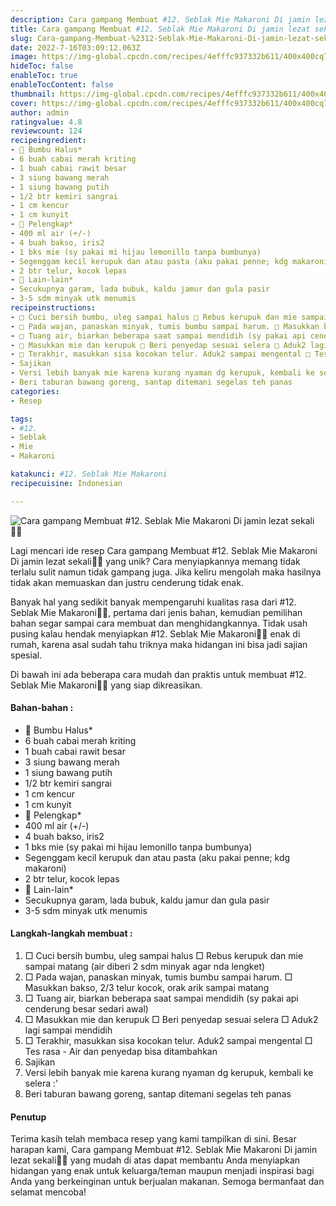 ```yaml
---
description: Cara gampang Membuat #12. Seblak Mie Makaroni Di jamin lezat sekali"
title: Cara gampang Membuat #12. Seblak Mie Makaroni Di jamin lezat sekali
slug: Cara-gampang-Membuat-%2312-Seblak-Mie-Makaroni-Di-jamin-lezat-sekali
date: 2022-7-16T03:09:12.063Z
image: https://img-global.cpcdn.com/recipes/4efffc937332b611/400x400cq70/photo.jpg
hideToc: false
enableToc: true
enableTocContent: false
thumbnail: https://img-global.cpcdn.com/recipes/4efffc937332b611/400x400cq70/photo.jpg
cover: https://img-global.cpcdn.com/recipes/4efffc937332b611/400x400cq70/photo.jpg
author: admin
ratingvalue: 4.8
reviewcount: 124
recipeingredient:
- 🍜 Bumbu Halus*
- 6 buah cabai merah kriting
- 1 buah cabai rawit besar
- 3 siung bawang merah
- 1 siung bawang putih
- 1/2 btr kemiri sangrai
- 1 cm kencur
- 1 cm kunyit
- 🍜 Pelengkap*
- 400 ml air (+/-)
- 4 buah bakso, iris2
- 1 bks mie (sy pakai mi hijau lemonillo tanpa bumbunya)
- Segenggam kecil kerupuk dan atau pasta (aku pakai penne; kdg makaroni)
- 2 btr telur, kocok lepas
- 🍜 Lain-lain*
- Secukupnya garam, lada bubuk, kaldu jamur dan gula pasir
- 3-5 sdm minyak utk menumis
recipeinstructions:
- □ Cuci bersih bumbu, uleg sampai halus □ Rebus kerupuk dan mie sampai matang (air diberi 2 sdm minyak agar nda lengket)
- □ Pada wajan, panaskan minyak, tumis bumbu sampai harum. □ Masukkan bakso, 2/3 telur kocok, orak arik sampai matang
- □ Tuang air, biarkan beberapa saat sampai mendidih (sy pakai api cenderung besar sedari awal)
- □ Masukkan mie dan kerupuk □ Beri penyedap sesuai selera □ Aduk2 lagi sampai mendidih
- □ Terakhir, masukkan sisa kocokan telur. Aduk2 sampai mengental □ Tes rasa - Air dan penyedap bisa ditambahkan
- Sajikan
- Versi lebih banyak mie karena kurang nyaman dg kerupuk, kembali ke selera :'
- Beri taburan bawang goreng, santap ditemani segelas teh panas
categories:
- Resep

tags:
- #12.
- Seblak
- Mie
- Makaroni

katakunci: #12. Seblak Mie Makaroni
recipecuisine: Indonesian

---
```


![Cara gampang Membuat #12. Seblak Mie Makaroni Di jamin lezat sekali👩‍🍳](https://img-global.cpcdn.com/recipes/4efffc937332b611/400x400cq70/photo.jpg)

Lagi mencari ide resep Cara gampang Membuat #12. Seblak Mie Makaroni Di jamin lezat sekali👩‍🍳 yang unik? Cara menyiapkannya memang tidak terlalu sulit namun tidak gampang juga. Jika keliru mengolah maka hasilnya tidak akan memuaskan dan justru cenderung tidak enak.

Banyak hal yang sedikit banyak mempengaruhi kualitas rasa dari #12. Seblak Mie Makaroni👩‍🍳, pertama dari jenis bahan, kemudian pemilihan bahan segar sampai cara membuat dan menghidangkannya. Tidak usah pusing kalau hendak menyiapkan #12. Seblak Mie Makaroni👩‍🍳 enak di rumah, karena asal sudah tahu triknya maka hidangan ini bisa jadi sajian spesial.

Di bawah ini ada beberapa cara mudah dan praktis untuk membuat #12. Seblak Mie Makaroni👩‍🍳 yang siap dikreasikan.

<!--inarticleads1-->

#### Bahan-bahan :

- 🍜 Bumbu Halus*
- 6 buah cabai merah kriting
- 1 buah cabai rawit besar
- 3 siung bawang merah
- 1 siung bawang putih
- 1/2 btr kemiri sangrai
- 1 cm kencur
- 1 cm kunyit
- 🍜 Pelengkap*
- 400 ml air (+/-)
- 4 buah bakso, iris2
- 1 bks mie (sy pakai mi hijau lemonillo tanpa bumbunya)
- Segenggam kecil kerupuk dan atau pasta (aku pakai penne; kdg makaroni)
- 2 btr telur, kocok lepas
- 🍜 Lain-lain*
- Secukupnya garam, lada bubuk, kaldu jamur dan gula pasir
- 3-5 sdm minyak utk menumis

<!--inarticleads2-->

#### Langkah-langkah membuat :

1. □ Cuci bersih bumbu, uleg sampai halus □ Rebus kerupuk dan mie sampai matang (air diberi 2 sdm minyak agar nda lengket)
1. □ Pada wajan, panaskan minyak, tumis bumbu sampai harum. □ Masukkan bakso, 2/3 telur kocok, orak arik sampai matang
1. □ Tuang air, biarkan beberapa saat sampai mendidih (sy pakai api cenderung besar sedari awal)
1. □ Masukkan mie dan kerupuk □ Beri penyedap sesuai selera □ Aduk2 lagi sampai mendidih
1. □ Terakhir, masukkan sisa kocokan telur. Aduk2 sampai mengental □ Tes rasa - Air dan penyedap bisa ditambahkan
1. Sajikan
1. Versi lebih banyak mie karena kurang nyaman dg kerupuk, kembali ke selera :'
1. Beri taburan bawang goreng, santap ditemani segelas teh panas

#### Penutup

Terima kasih telah membaca resep yang kami tampilkan di sini. Besar harapan kami, Cara gampang Membuat #12. Seblak Mie Makaroni Di jamin lezat sekali👩‍🍳 yang mudah di atas dapat membantu Anda menyiapkan hidangan yang enak untuk keluarga/teman maupun menjadi inspirasi bagi Anda yang berkeinginan untuk berjualan makanan. Semoga bermanfaat dan selamat mencoba!